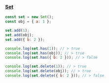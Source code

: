 ### [Set](https://developer.mozilla.org/en-US/docs/Web/JavaScript/Reference/Global_Objects/Set)

```javascript
const set = new Set();
const obj = { a: 1 };

set.add(1);
set.add(obj);
set.add({ b: 2 });

console.log(set.has(1)); // > true
console.log(set.has(obj)); // > true
console.log(set.has({ b: 2 })); // > false

console.log(set.delete(1)); // > true
console.log(set.delete(obj)); // > true
console.log(set.delete({ b: 2 })); // > false
```
